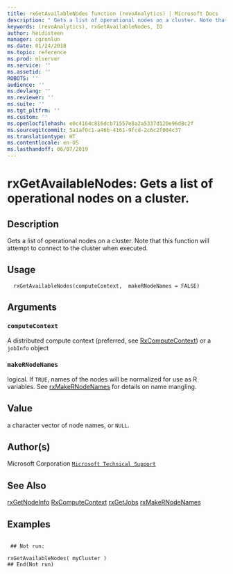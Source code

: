 ```yaml
---
title: rxGetAvailableNodes function (revoAnalytics) | Microsoft Docs
description: " Gets a list of operational nodes on a cluster. Note that this function will attempt to connect to the cluster when executed. "
keywords: (revoAnalytics), rxGetAvailableNodes, IO
author: heidisteen
manager: cgronlun
ms.date: 01/24/2018
ms.topic: reference
ms.prod: mlserver
ms.service: ''
ms.assetid: ''
ROBOTS: ''
audience: ''
ms.devlang: ''
ms.reviewer: ''
ms.suite: ''
ms.tgt_pltfrm: ''
ms.custom: ''
ms.openlocfilehash: e0c4164c816dcb71557e8a2a5337d120e96d8c2f
ms.sourcegitcommit: 5a1af0c1-a46b-4161-9fcd-2c6c2f004c37
ms.translationtype: HT
ms.contentlocale: en-US
ms.lasthandoff: 06/07/2019
---
```

 # <a name="rxgetavailablenodes--gets-a-list-of-operational-nodes-on-a-cluster"></a>rxGetAvailableNodes:  Gets a list of operational nodes on a cluster.  
 ## <a name="description"></a>Description

Gets a list of operational nodes on a cluster.
Note that this function will attempt to connect to the cluster when executed.



 ## <a name="usage"></a>Usage

```   
  rxGetAvailableNodes(computeContext,  makeRNodeNames = FALSE)

```


 ## <a name="arguments"></a>Arguments



 ### `computeContext`
 A distributed compute context (preferred, see [RxComputeContext](RxComputeContext.md))  or a `jobInfo` object 



 ### `makeRNodeNames`
 logical. If `TRUE`, names of the nodes will be normalized for use  as R variables.  See [rxMakeRNodeNames](rxMakeRNodeNames.md) for details on name mangling. 




 ## <a name="value"></a>Value

a character vector of node names, or `NULL`.

 ## <a name="authors"></a>Author(s)

Microsoft Corporation [`Microsoft Technical Support`](https://go.microsoft.com/fwlink/?LinkID=698556&clcid=0x409)



 ## <a name="see-also"></a>See Also

[rxGetNodeInfo](rxGetNodeInfo.md)
[RxComputeContext](RxComputeContext.md)
[rxGetJobs](rxGetJobs.md)
[rxMakeRNodeNames](rxMakeRNodeNames.md)

 ## <a name="examples"></a>Examples

 ```

  ## Not run:

rxGetAvailableNodes( myCluster )
 ## End(Not run) 
```


